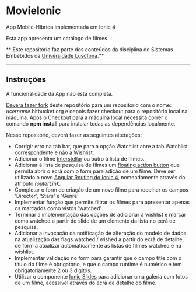 
# MovieIonic

App Mobile-Híbrida implementada em Ionic 4

Esta app apresenta um catálogo de filmes

** Este repositório faz parte dos conteúdos da disciplina de Sistemas Embebidos da [Universidade Lusófona](https://www.ulusofona.pt).**

---

## Instruções

A funcionalidade da App não está completa.

[Deverá fazer fork](https://confluence.atlassian.com/bitbucket/forking-a-repository-221449527.html) deste repositório para um repositório com o nome: *username*.bitbucket.org e depois fazer checkout para o repositório local na máquina.
Após o Checkout para a máquina local necessita correr o comando **npm install** para instalar todas as dependências localmente.

Nesse repositório, deverá fazer as seguintes alterações:

* Corrigir erro na tab bar, que para a opção Watchlist abre a tab Watchlist correspondente e não a Wishlist.
* Adicionar o filme [Interstellar](https://www.imdb.com/title/tt0816692/) ou outro à lista de filmes.
* Adicionar à lista de pesquisa de filmes um [floating action button](https://ionicframework.com/docs/api/fab-button) que permita abrir o ecrã com o form para adição de um filme. Deve ser utilizado o novo [Angular Routing do Ionic 4](https://www.joshmorony.com/using-angular-routing-with-ionic-4/), nomeadamente através do atributo *routerLink*.
* Completar o form de criação de um novo filme para recolher os campos 'Director', 'Stars' e 'Genre'
* Implementar função que permite filtrar os filmes para apresentar apenas os marcados como vistos 'watched'
* Terminar a implementação das opções de adicionar à wishlist e marcar como watched a partir do slide de um elemento da lista no ecrã de pesquisa.
* Adicionar a invocação da notificação de alteração do modelo de dados na atualização das flags watched / wished a partir do ecrã de detalhe, de form a atualizar automaticamente as listas de filmes watched e na wishlist.
* Implementar validação no form para garantir que o campo title com o título do filme é obrigatório, e que o campo runtime é numérico e tem obrigatoriamente 2 ou 3 digitos.
* Utilizar o componente [Ionic Slides](https://ionicframework.com/docs/api/slides) para adicionar uma galeria com fotos de um filme, acessível através do ecrã de detalhe do filme.

